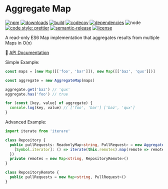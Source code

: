 # Aggregate Map

[![npm](https://img.shields.io/npm/v/aggregate-map.svg)](https://www.npmjs.com/package/aggregate-map)
[![downloads](https://img.shields.io/npm/dm/aggregate-map.svg)](https://www.npmjs.com/package/aggregate-map)
[![build](https://travis-ci.org/felixfbecker/aggregate-map.svg?branch=master)](https://travis-ci.org/felixfbecker/aggregate-map)
[![codecov](https://codecov.io/gh/felixfbecker/aggregate-map/branch/master/graph/badge.svg)](https://codecov.io/gh/felixfbecker/aggregate-map)
[![dependencies](https://david-dm.org/felixfbecker/aggregate-map.svg)](https://david-dm.org/felixfbecker/aggregate-map)
![node](http://img.shields.io/node/v/aggregate-map.svg)
[![code style: prettier](https://img.shields.io/badge/code_style-prettier-ff69b4.svg)](https://github.com/prettier/prettier)
[![semantic-release](https://img.shields.io/badge/%20%20%F0%9F%93%A6%F0%9F%9A%80-semantic--release-e10079.svg)](https://github.com/semantic-release/semantic-release)
[![license](https://img.shields.io/npm/l/aggregate-map.svg)](https://github.com/felixfbecker/aggregate-map/blob/master/LICENSE.txt)

A read-only ES6 Map implementation that aggregates results from multiple Maps in O(n)

📖 [API Documentation](https://aggregate-map.surge.sh)

Simple Example:

```ts
const maps = [new Map([['foo', 'bar']]), new Map([['baz', 'qux']])]

const aggregate = new AggregateMap(maps)

aggregate.get('baz') // 'qux'
aggregate.has('foo') // true

for (const [key, value] of aggregate) {
  console.log(key, value) // ['foo', 'bar'] ['baz', 'qux']
}
```

Advanced Example:

```ts
import iterate from 'iterare'

class Repository {
  public pullRequests: ReadonlyMap<string, PullRequest> = new AggregateMap({
    [Symbol.iterator]: () => iterate(this.remotes).map(remote => remote.pullRequests),
  })
  private remotes = new Map<string, RepositoryRemote>()
}

class RepositoryRemote {
  public pullRequests = new Map<string, PullRequest>()
}
```
